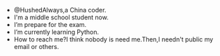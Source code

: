 - @HushedAlways,a China coder.
- I'm a middle school student now.
- I’m prepare for the exam.
- I’m currently learning Python.
- How to reach me?I think nobody is need me.Then,I needn't public my email or others.

<!---
HushedAlways/HushedAlways is a ✨ special ✨ repository because its `README.md` (this file) appears on your GitHub profile.
You can click the Preview link to take a look at your changes.
--->
